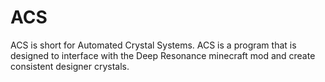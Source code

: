 # ACS
ACS is short for Automated Crystal Systems. ACS is a program that is designed to interface with the Deep Resonance minecraft mod and create consistent designer crystals. 
